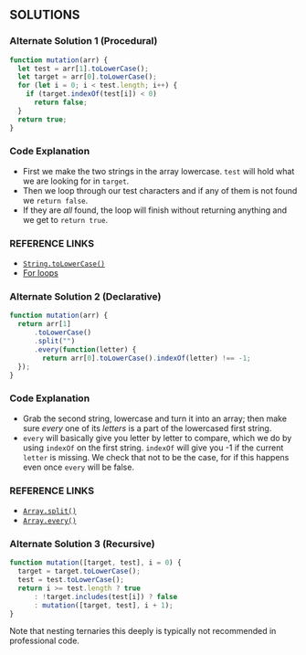 ## SOLUTIONS

### Alternate Solution 1 (Procedural)
```js
function mutation(arr) {
  let test = arr[1].toLowerCase();
  let target = arr[0].toLowerCase();
  for (let i = 0; i < test.length; i++) {
    if (target.indexOf(test[i]) < 0)
      return false;
  }
  return true;
}
```
### Code Explanation
- First we make the two strings in the array lowercase.  `test` will hold what we are looking for in `target`.
- Then we loop through our test characters and if any of them is not found we `return false`.
- If they are *all* found, the loop will finish without returning anything and we get to `return true`.

### REFERENCE LINKS
- [`String.toLowerCase()`](http://forum.freecodecamp.com/t/javascript-string-prototype-tolowercase/15948)
- [For loops](http://forum.freecodecamp.com/t/javascript-for-loop/14666s-Explained)


### Alternate Solution 2 (Declarative)
```js
function mutation(arr) {
  return arr[1]
      .toLowerCase()
      .split("")
      .every(function(letter) {
        return arr[0].toLowerCase().indexOf(letter) !== -1;
  });
}
```
### Code Explanation
- Grab the second string, lowercase and turn it into an array; then make sure *every* one of its *letters* is a part of the lowercased first string.
- `every` will basically give you letter by letter to compare, which we do by using `indexOf` on the first string.  `indexOf` will give you -1 if the current `letter` is missing.  We check that not to be the case, for if this happens even once `every` will be false.

### REFERENCE LINKS
- [`Array.split()`](http://forum.freecodecamp.com/t/javascript-string-prototype-split/15944)
- [`Array.every()`](http://forum.freecodecamp.com/t/javascript-array-prototype-every/14287)


### Alternate Solution 3 (Recursive)
```js
function mutation([target, test], i = 0) {
  target = target.toLowerCase();
  test = test.toLowerCase();
  return i >= test.length ? true 
      : !target.includes(test[i]) ? false 
      : mutation([target, test], i + 1);
}
```
Note that nesting ternaries this deeply is typically not recommended in professional code.

